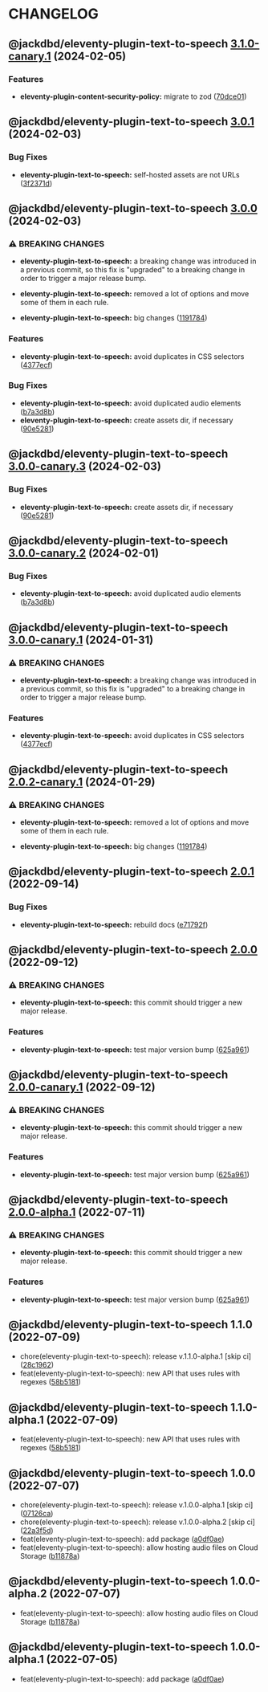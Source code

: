 # CHANGELOG

## @jackdbd/eleventy-plugin-text-to-speech [3.1.0-canary.1](https://github.com/jackdbd/undici/compare/@jackdbd/eleventy-plugin-text-to-speech@3.0.1...@jackdbd/eleventy-plugin-text-to-speech@3.1.0-canary.1) (2024-02-05)


### Features

* **eleventy-plugin-content-security-policy:** migrate to zod ([70dce01](https://github.com/jackdbd/undici/commit/70dce01715f36a4070d491444f50e3ccdb70fad1))

## @jackdbd/eleventy-plugin-text-to-speech [3.0.1](https://github.com/jackdbd/undici/compare/@jackdbd/eleventy-plugin-text-to-speech@3.0.0...@jackdbd/eleventy-plugin-text-to-speech@3.0.1) (2024-02-03)


### Bug Fixes

* **eleventy-plugin-text-to-speech:** self-hosted assets are not URLs ([3f2371d](https://github.com/jackdbd/undici/commit/3f2371d23a06b27a811193552b1d1fe5a9732fb9))

## @jackdbd/eleventy-plugin-text-to-speech [3.0.0](https://github.com/jackdbd/undici/compare/@jackdbd/eleventy-plugin-text-to-speech@2.0.1...@jackdbd/eleventy-plugin-text-to-speech@3.0.0) (2024-02-03)


### ⚠ BREAKING CHANGES

* **eleventy-plugin-text-to-speech:** a breaking change was introduced in a previous commit,
so this fix is "upgraded" to a breaking change in order to trigger a
major release bump.
* **eleventy-plugin-text-to-speech:** removed a lot of options and move some of them in each
rule.

* **eleventy-plugin-text-to-speech:** big changes ([1191784](https://github.com/jackdbd/undici/commit/1191784bf8742f83d0cec6c289fe62df1fbcff9f))


### Features

* **eleventy-plugin-text-to-speech:** avoid duplicates in CSS selectors ([4377ecf](https://github.com/jackdbd/undici/commit/4377ecfa73f27c5ba9af65aad237fab5055d8e76))


### Bug Fixes

* **eleventy-plugin-text-to-speech:** avoid duplicated audio elements ([b7a3d8b](https://github.com/jackdbd/undici/commit/b7a3d8bd9d4435095b218fce598b5f289a138e1b))
* **eleventy-plugin-text-to-speech:** create assets dir, if necessary ([90e5281](https://github.com/jackdbd/undici/commit/90e5281b6aad5ff0e78c7d7d291d8abe6047589f))

## @jackdbd/eleventy-plugin-text-to-speech [3.0.0-canary.3](https://github.com/jackdbd/undici/compare/@jackdbd/eleventy-plugin-text-to-speech@3.0.0-canary.2...@jackdbd/eleventy-plugin-text-to-speech@3.0.0-canary.3) (2024-02-03)


### Bug Fixes

* **eleventy-plugin-text-to-speech:** create assets dir, if necessary ([90e5281](https://github.com/jackdbd/undici/commit/90e5281b6aad5ff0e78c7d7d291d8abe6047589f))

## @jackdbd/eleventy-plugin-text-to-speech [3.0.0-canary.2](https://github.com/jackdbd/undici/compare/@jackdbd/eleventy-plugin-text-to-speech@3.0.0-canary.1...@jackdbd/eleventy-plugin-text-to-speech@3.0.0-canary.2) (2024-02-01)


### Bug Fixes

* **eleventy-plugin-text-to-speech:** avoid duplicated audio elements ([b7a3d8b](https://github.com/jackdbd/undici/commit/b7a3d8bd9d4435095b218fce598b5f289a138e1b))

## @jackdbd/eleventy-plugin-text-to-speech [3.0.0-canary.1](https://github.com/jackdbd/undici/compare/@jackdbd/eleventy-plugin-text-to-speech@2.0.2-canary.1...@jackdbd/eleventy-plugin-text-to-speech@3.0.0-canary.1) (2024-01-31)


### ⚠ BREAKING CHANGES

* **eleventy-plugin-text-to-speech:** a breaking change was introduced in a previous commit,
so this fix is "upgraded" to a breaking change in order to trigger a
major release bump.

### Features

* **eleventy-plugin-text-to-speech:** avoid duplicates in CSS selectors ([4377ecf](https://github.com/jackdbd/undici/commit/4377ecfa73f27c5ba9af65aad237fab5055d8e76))

## @jackdbd/eleventy-plugin-text-to-speech [2.0.2-canary.1](https://github.com/jackdbd/undici/compare/@jackdbd/eleventy-plugin-text-to-speech@2.0.1...@jackdbd/eleventy-plugin-text-to-speech@2.0.2-canary.1) (2024-01-29)


### ⚠ BREAKING CHANGES

* **eleventy-plugin-text-to-speech:** removed a lot of options and move some of them in each
rule.

* **eleventy-plugin-text-to-speech:** big changes ([1191784](https://github.com/jackdbd/undici/commit/1191784bf8742f83d0cec6c289fe62df1fbcff9f))

## @jackdbd/eleventy-plugin-text-to-speech [2.0.1](https://github.com/jackdbd/undici/compare/@jackdbd/eleventy-plugin-text-to-speech@2.0.0...@jackdbd/eleventy-plugin-text-to-speech@2.0.1) (2022-09-14)


### Bug Fixes

* **eleventy-plugin-text-to-speech:** rebuild docs ([e71792f](https://github.com/jackdbd/undici/commit/e71792f282d1205a5286d28484ab6d2c17805d60))

## @jackdbd/eleventy-plugin-text-to-speech [2.0.0](https://github.com/jackdbd/undici/compare/@jackdbd/eleventy-plugin-text-to-speech@1.1.0...@jackdbd/eleventy-plugin-text-to-speech@2.0.0) (2022-09-12)


### ⚠ BREAKING CHANGES

* **eleventy-plugin-text-to-speech:** this commit should trigger a new major release.

### Features

* **eleventy-plugin-text-to-speech:** test major version bump ([625a961](https://github.com/jackdbd/undici/commit/625a9614ea11784a2df150d210e063be78213049))

## @jackdbd/eleventy-plugin-text-to-speech [2.0.0-canary.1](https://github.com/jackdbd/undici/compare/@jackdbd/eleventy-plugin-text-to-speech@1.1.0...@jackdbd/eleventy-plugin-text-to-speech@2.0.0-canary.1) (2022-09-12)


### ⚠ BREAKING CHANGES

* **eleventy-plugin-text-to-speech:** this commit should trigger a new major release.

### Features

* **eleventy-plugin-text-to-speech:** test major version bump ([625a961](https://github.com/jackdbd/undici/commit/625a9614ea11784a2df150d210e063be78213049))

## @jackdbd/eleventy-plugin-text-to-speech [2.0.0-alpha.1](https://github.com/jackdbd/undici/compare/@jackdbd/eleventy-plugin-text-to-speech@1.1.0...@jackdbd/eleventy-plugin-text-to-speech@2.0.0-alpha.1) (2022-07-11)


### ⚠ BREAKING CHANGES

* **eleventy-plugin-text-to-speech:** this commit should trigger a new major release.

### Features

* **eleventy-plugin-text-to-speech:** test major version bump ([625a961](https://github.com/jackdbd/undici/commit/625a9614ea11784a2df150d210e063be78213049))

## @jackdbd/eleventy-plugin-text-to-speech 1.1.0 (2022-07-09)

* chore(eleventy-plugin-text-to-speech): release v.1.1.0-alpha.1 [skip ci] ([28c1962](https://github.com/jackdbd/undici/commit/28c1962))
* feat(eleventy-plugin-text-to-speech): new API that uses rules with regexes ([58b5181](https://github.com/jackdbd/undici/commit/58b5181))

## @jackdbd/eleventy-plugin-text-to-speech 1.1.0-alpha.1 (2022-07-09)

* feat(eleventy-plugin-text-to-speech): new API that uses rules with regexes ([58b5181](https://github.com/jackdbd/undici/commit/58b5181))

## @jackdbd/eleventy-plugin-text-to-speech 1.0.0 (2022-07-07)

* chore(eleventy-plugin-text-to-speech): release v.1.0.0-alpha.1 [skip ci] ([07126ca](https://github.com/jackdbd/undici/commit/07126ca))
* chore(eleventy-plugin-text-to-speech): release v.1.0.0-alpha.2 [skip ci] ([22a3f5d](https://github.com/jackdbd/undici/commit/22a3f5d))
* feat(eleventy-plugin-text-to-speech): add package ([a0df0ae](https://github.com/jackdbd/undici/commit/a0df0ae))
* feat(eleventy-plugin-text-to-speech): allow hosting audio files on Cloud Storage ([b11878a](https://github.com/jackdbd/undici/commit/b11878a))

## @jackdbd/eleventy-plugin-text-to-speech 1.0.0-alpha.2 (2022-07-07)

* feat(eleventy-plugin-text-to-speech): allow hosting audio files on Cloud Storage ([b11878a](https://github.com/jackdbd/undici/commit/b11878a))

## @jackdbd/eleventy-plugin-text-to-speech 1.0.0-alpha.1 (2022-07-05)

* feat(eleventy-plugin-text-to-speech): add package ([a0df0ae](https://github.com/jackdbd/undici/commit/a0df0ae))
